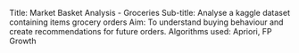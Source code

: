 Title: Market Basket Analysis - Groceries
Sub-title: Analyse a kaggle dataset containing items grocery orders
Aim: To understand buying behaviour and create recommendations for future orders.
Algorithms used: Apriori, FP Growth
